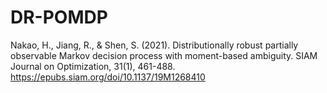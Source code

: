 # DR-POMDP
Nakao, H., Jiang, R., &amp; Shen, S. (2021). Distributionally robust partially observable Markov decision process with moment-based ambiguity. SIAM Journal on Optimization, 31(1), 461-488.
https://epubs.siam.org/doi/10.1137/19M1268410
